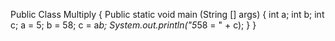 Public Class Multiply
{
Public static void main (String [] args)
{
int a;
int b;
int c;
a = 5;
b = 58;
c = a*b;
 System.out.println("5*58 = " + c);
   }
}
